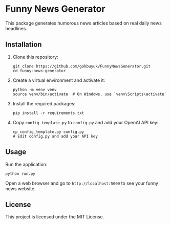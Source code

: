 # Funny News Generator

This package generates humorous news articles based on real daily news headlines.

## Installation

1. Clone this repository:
   ```
   git clone https://github.com/gokbuyuk/FunnyNewsGenerator.git
   cd funny-news-generator
   ```

2. Create a virtual environment and activate it:
   ```
   python -m venv venv
   source venv/bin/activate  # On Windows, use `venv\Scripts\activate`
   ```

3. Install the required packages:
   ```
   pip install -r requirements.txt
   ```

4. Copy `config_template.py` to `config.py` and add your OpenAI API key:
   ```
   cp config_template.py config.py
   # Edit config.py and add your API key
   ```

## Usage

Run the application:
```
python run.py
```

Open a web browser and go to `http://localhost:5000` to see your funny news website.

## License

This project is licensed under the MIT License.
